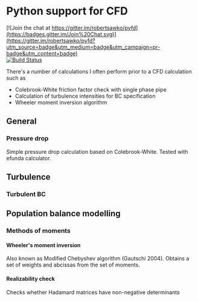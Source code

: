 # Python support for CFD

[![Join the chat at https://gitter.im/robertsawko/pyfd](https://badges.gitter.im/Join%20Chat.svg)](https://gitter.im/robertsawko/pyfd?utm_source=badge&utm_medium=badge&utm_campaign=pr-badge&utm_content=badge)  
[![Build Status](https://travis-ci.org/robertsawko/pyfd.svg?branch=master)](https://travis-ci.org/robertsawko/pyfd)

There's a number of calculations I often perform prior to a CFD calculation such as 
 * Colebrook-White friction factor check with single phase pipe
 * Calculation of turbulence intensities for BC specification
 * Wheeler moment inversion algorithm

## General

### Pressure drop

Simple pressure drop calculation based on Colebrook-White. Tested with efunda
calculator.

## Turbulence

### Turbulent BC

## Population balance modelling
### Methods of moments
#### Wheeler's moment inversion

Also known as Modified Chebyshev algorithm (Gautschi 2004). Obtains a set of
weights and abcissas from the set of moments.

#### Realizability check
Checks whether Hadamard matrices have non-negative determinants


